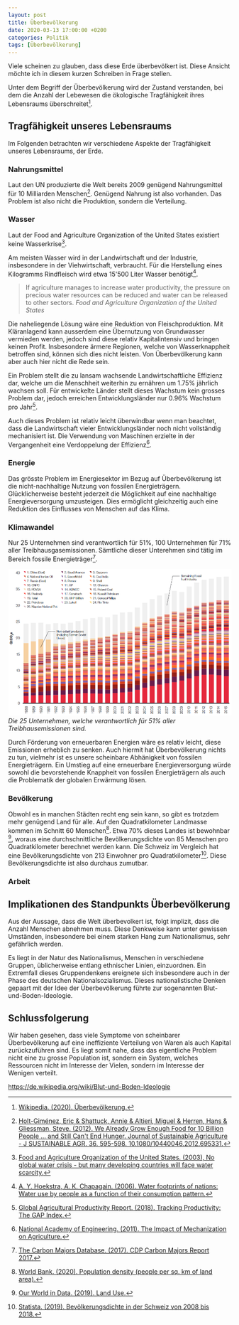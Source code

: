 ```yaml
---
layout: post
title: Überbevölkerung
date: 2020-03-13 17:00:00 +0200
categories: Politik
tags: [Überbevölkerung]
---
```


Viele scheinen zu glauben, dass diese Erde überbevölkert ist. Diese Ansicht möchte ich in diesem kurzen Schreiben in Frage stellen.

Unter dem Begriff der Überbevölkerung wird der Zustand verstanden, bei dem die Anzahl der Lebewesen die ökologische Tragfähigkeit ihres Lebensraums überschreitet[^1].

## Tragfähigkeit unseres Lebensraums

Im Folgenden betrachten wir verschiedene Aspekte der Tragfähigkeit unseres Lebensraums, der Erde.

### Nahrungsmittel

Laut den UN produzierte die Welt bereits 2009 genügend Nahrungsmittel für 10 Milliarden Menschen[^2]. Genügend Nahrung ist also vorhanden. Das Problem ist also nicht die Produktion, sondern die Verteilung.

### Wasser

Laut der Food and Agriculture Organization of the United States existiert keine Wasserkrise[^3].

Am meisten Wasser wird in der Landwirtschaft und der Industrie, insbesondere in der Viehwirtschaft, verbraucht. Für die Herstellung eines Kilogramms Rindfleisch wird etwa 15'500 Liter Wasser benötigt[^4].

> If agriculture manages to increase water productivity, the pressure on precious water resources can be reduced and water can be released to other sectors.
> *Food and Agriculture Organization of the United States*

Die naheliegende Lösung wäre eine Reduktion von Fleischproduktion. Mit Kläranlagend kann ausserdem eine Übernutzung von Grundwasser vermieden werden, jedoch sind diese relativ Kapitalintensiv und bringen keinen Profit. Insbesondere ärmere Regionen, welche von Wasserknappheit betroffen sind, können sich dies nicht leisten. Von Überbevölkerung kann aber auch hier nicht die Rede sein.

Ein Problem stellt die zu lansam wachsende Landwirtschaftliche Effizienz dar, welche um die Menschheit weiterhin zu ernähren um 1.75% jährlich wachsen soll. Für entwickelte Länder stellt dieses Wachstum kein grosses Problem dar, jedoch erreichen Entwicklungsländer nur 0.96% Wachstum pro Jahr[^5].

Auch dieses Problem ist relativ leicht überwindbar wenn man beachtet, dass die Landwirtschaft vieler Entwicklungsländer noch nicht vollständig mechanisiert ist. Die Verwendung von Maschinen erzielte in der Vergangenheit eine Verdoppelung der Effizienz[^6].

### Energie

Das grösste Problem im Energiesektor im Bezug auf Überbevölkerung ist die nicht-nachhaltige Nutzung von fossilen Energieträgern. Glücklicherweise besteht jederzeit die Möglichkeit auf eine nachhaltige Energieversorgung umzusteigen. Dies ermöglicht gleichzeitig auch eine Reduktion des Einflusses von Menschen auf das Klima.

### Klimawandel

Nur 25 Unternehmen sind verantwortlich für 51%, 100 Unternehmen für 71% aller Treibhausgasemissionen. Sämtliche dieser Unterehmen sind tätig im Bereich fossile Energieträger[^7].

![Fossil Fuel Companies](/public/media/fossil-fuel-companies.PNG)
*Die 25 Unternehmen, welche verantwortlich für 51% aller Treibhausemissionen sind.*

Durch Förderung von erneuerbaren Energien wäre es relativ leicht, diese Emissionen erheblich zu senken. Auch hiermit hat Überbevölkerung nichts zu tun, vielmehr ist es unsere scheinbare Abhänigkeit von fossilen Energieträgern. Ein Umstieg auf eine erneuerbare Energieversorgung würde sowohl die bevorstehende Knappheit von fossilen Energieträgern als auch die Problematik der globalen Erwärmung lösen.

### Bevölkerung

Obwohl es in manchen Städten recht eng sein kann, so gibt es trotzdem mehr genügend Land für alle. Auf den Quadratkilometer Landmasse kommen im Schnitt 60 Menschen[^8]. Etwa 70% dieses Landes ist bewohnbar [^9], woraus eine durchschnittliche Bevölkerungsdichte von 85 Menschen pro Quadratkilometer berechnet werden kann. Die Schweiz im Vergleich hat eine Bevölkerungsdichte von 213 Einwohner pro Quadratkilometer[^10]. Diese Bevölkerungsdichte ist also durchaus zumutbar.

### Arbeit

## Implikationen des Standpunkts Überbevölkerung

Aus der Aussage, dass die Welt überbevolkert ist, folgt implizit, dass die Anzahl Menschen abnehmen muss. Diese Denkweise kann unter gewissen Umständen, insbesondere bei einem starken Hang zum Nationalismus, sehr gefährlich werden.

Es liegt in der Natur des Nationalismus, Menschen in verschiedene Gruppen, üblicherweise entlang ethnischer Linien, einzuordnen. Ein Extremfall dieses Gruppendenkens ereignete sich insbesondere auch in der Phase des deutschen Nationalsozialismus. Dieses nationalistische Denken gepaart mit der Idee der Überbevölkerung führte zur sogenannten Blut-und-Boden-Ideologie.

## Schlussfolgerung

Wir haben gesehen, dass viele Symptome von scheinbarer Überbevölkerung auf eine ineffiziente Verteilung von Waren als auch Kapital zurückzuführen sind. Es liegt somit nahe, dass das eigentliche Problem nicht eine zu grosse Population ist, sondern ein System, welches Ressourcen nicht im Interesse der Vielen, sondern im Interesse der Wenigen verteilt.

[^1]: [Wikipedia. (2020). Überbevölkerung.](https://de.wikipedia.org/wiki/%C3%9Cberbev%C3%B6lkerung)

[^2]: [Holt-Giménez, Eric & Shattuck, Annie & Altieri, Miguel & Herren, Hans & Gliessman, Steve. (2012). We Already Grow Enough Food for 10 Billion People … and Still Can't End Hunger. Journal of Sustainable Agriculture - J SUSTAINABLE AGR. 36. 595-598. 10.1080/10440046.2012.695331.](https://www.researchgate.net/publication/241746569_We_Already_Grow_Enough_Food_for_10_Billion_People_and_Still_Can't_End_Hunger)

[^3]: [Food and Agriculture Organization of the United States. (2003), No global water crisis - but many developing countries will face water scarcity.](http://www.fao.org/english/newsroom/news/2003/15254-en.html)

[^4]: [A. Y. Hoekstra, A. K. Chapagain. (2006). Water footprints of nations: Water use by people as a function of their consumption pattern.](https://www.waterfootprint.org/media/downloads/Hoekstra_and_Chapagain_2006.pdf)

[^5]: [Global Agricultural Productivity Report. (2018). Tracking Productivity: The GAP Index.](https://globalagriculturalproductivity.org/wp-content/uploads/2018/10/Global-Agricultural-Productivity-Index_2018-GAP-Report.pdf)

[^6]: [National Academy of Engineering. (2011). The Impact of Mechanization on Agriculture.](https://www.nae.edu/19579/19582/21020/52548/52645/The-Impact-of-Mechanization-on-Agriculture)

[^7]: [The Carbon Majors Database. (2017). CDP Carbon Majors Report 2017.](https://b8f65cb373b1b7b15feb-c70d8ead6ced550b4d987d7c03fcdd1d.ssl.cf3.rackcdn.com/cms/reports/documents/000/002/327/original/Carbon-Majors-Report-2017.pdf?1499691240)

[^8]: [World Bank. (2020). Population density (people per sq. km of land area).](https://data.worldbank.org/indicator/EN.POP.DNST?end=2019&start=1961&view=chart)

[^9]: [Our World in Data. (2019). Land Use.](https://ourworldindata.org/land-use)

[^10]: [Statista. (2019). Bevölkerungsdichte in der Schweiz von 2008 bis 2018.](https://de.statista.com/statistik/daten/studie/216767/umfrage/bevoelkerungsdichte-in-der-schweiz/)

https://de.wikipedia.org/wiki/Blut-und-Boden-Ideologie
